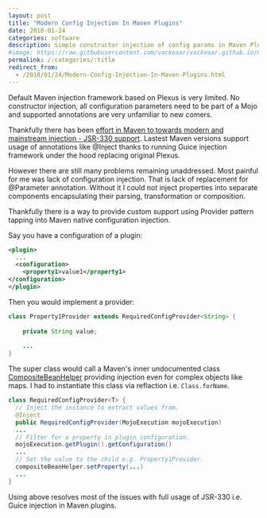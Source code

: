 ```yaml
---
layout: post
title: "Modern Config Injection In Maven Plugins"
date: 2018-01-24
categories: software
description: Simple constructor injection of config params in Maven Plugins can be done.
#image: https://raw.githubusercontent.com/vackosar/vackosar.github.io/master/images/glow-drawing.png
permalink: /:categories/:title
redirect_from:
  - /2018/01/24/Modern-Config-Injection-In-Maven-Plugins.html
---
```


Default Maven injection framework based on Plexus is very limited. No constructor injection, all configuration parameters need to be part of a Mojo and supported annotations are very unfamiliar to new comers.

Thankfully there has been [effort in Maven to towards modern and mainstream injection - JSR-330 support](https://maven.apache.org/maven-jsr330.html). Lastest Maven versions support usage of annotations like @Inject thanks to running Guice injection framework under the hood replacing original Plexus.

However there are still many problems remaining unaddressed. Most painful for me was lack of configuration injection. That is lack of replacement for @Parameter annotation. Without it I could not inject properties into separate components encapsulating their parsing, transformation or composition.

Thankfully there is a way to provide custom support using Provider pattern tapping into Maven native configuration injection.

Say you have a configuration of a plugin:

```xml
<plugin>
  ...
  <configuration>
    <property1>value1</property1>
</configuration>
</plugin>
```

Then you would implement a provider:

```java
class Property1Provider extends RequiredConfigProvider<String> {
    
    private String value;
    
    ...
}
```

The super class would call a Maven's inner undocumented class [CompositeBeanHelper](https://github.com/eclipse/sisu.plexus/blob/master/org.eclipse.sisu.plexus/src/org/eclipse/sisu/plexus/CompositeBeanHelper.java) providing injection even for complex objects like maps. I had to instantiate this class via reflaction i.e. ```Class.forName```.

```java
class RequiredConfigProvider<T> {
  // Inject the instance to extract values from. 
  @Inject 
  public RequiredConfigProvider(MojoExecution mojoExecution)
  ...  
  // Filter for a property in plugin configuration.
  mojoExecution.getPlugin().getConfiguration()
  ...
  // Set the value to the child e.g. Property1Provider.
  compositeBeanHelper.setProperty(...)
  ... 
}

```

Using above resolves most of the issues with full usage of JSR-330 i.e. Guice injection in Maven plugins.
